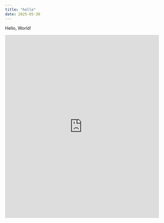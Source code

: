 ```yaml
---
title: "hello"
date: 2025-05-30
---
```

Hello, World!

<iframe src="https://docs.google.com/viewer?embedded=true&url=https://codebyashwini.github.io/skills-github-pages/assets/bu_application.pdf" width="100%" height="600px" style="border:none;"></iframe>

<script>
  document.addEventListener('contextmenu', event => event.preventDefault());
</script>
